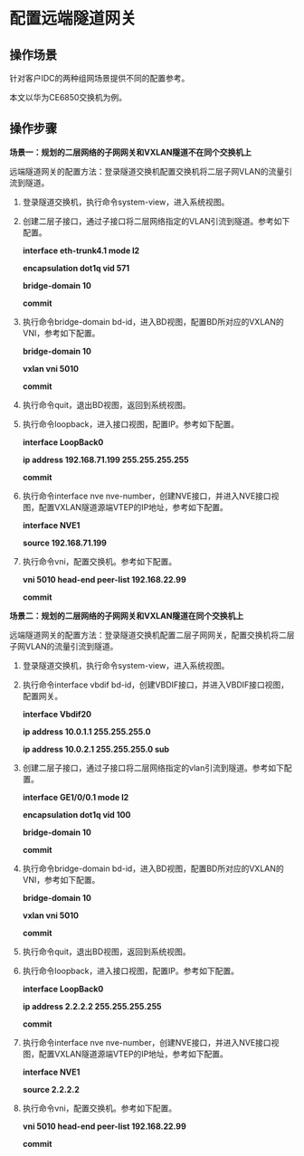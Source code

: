 # 配置远端隧道网关<a name="vpc_l2cg_0009"></a>

## 操作场景<a name="section195832453105"></a>

针对客户IDC的两种组网场景提供不同的配置参考。

本文以华为CE6850交换机为例。

## 操作步骤<a name="section17468145122310"></a>

**场景一：规划的二层网络的子网网关和VXLAN隧道不在同个交换机上**

远端隧道网关的配置方法：登录隧道交换机配置交换机将二层子网VLAN的流量引流到隧道。

1.  登录隧道交换机，执行命令system-view，进入系统视图。
2.  创建二层子接口，通过子接口将二层网络指定的VLAN引流到隧道。参考如下配置。

    **interface eth-trunk4.1 mode l2**

    **encapsulation dot1q vid 571**

    **bridge-domain 10**

    **commit**


1.  执行命令bridge-domain bd-id，进入BD视图，配置BD所对应的VXLAN的VNI，参考如下配置。

    **bridge-domain 10**

    **vxlan vni 5010**

    **commit**

2.  执行命令quit，退出BD视图，返回到系统视图。
3.  执行命令loopback，进入接口视图，配置IP。参考如下配置。

    **interface LoopBack0**

    **ip address 192.168.71.199 255.255.255.255**

    **commit**


1.  执行命令interface nve nve-number，创建NVE接口，并进入NVE接口视图，配置VXLAN隧道源端VTEP的IP地址，参考如下配置。

    **interface NVE1**

    **source 192.168.71.199**


1.  执行命令vni，配置交换机。参考如下配置。

    **vni 5010 head-end peer-list 192.168.22.99**

    **commit**


**场景二：规划的二层网络的子网网关和VXLAN隧道在同个交换机上**

远端隧道网关的配置方法：登录隧道交换机配置二层子网网关，配置交换机将二层子网VLAN的流量引流到隧道。

1.  登录隧道交换机，执行命令system-view，进入系统视图。
2.  执行命令interface vbdif bd-id，创建VBDIF接口，并进入VBDIF接口视图，配置网关。

    **interface Vbdif20**

    **ip address 10.0.1.1 255.255.255.0**

    **ip address 10.0.2.1 255.255.255.0 sub**

3.  创建二层子接口，通过子接口将二层网络指定的vlan引流到隧道。参考如下配置。

    **interface GE1/0/0.1 mode l2**

    **encapsulation dot1q vid 100**

    **bridge-domain 10**

    **commit**

4.  执行命令bridge-domain bd-id，进入BD视图，配置BD所对应的VXLAN的VNI，参考如下配置。

    **bridge-domain 10**

    **vxlan vni 5010**

    **commit**

5.  执行命令quit，退出BD视图，返回到系统视图。
6.  执行命令loopback，进入接口视图，配置IP。参考如下配置。

    **interface LoopBack0**

    **ip address 2.2.2.2 255.255.255.255**

    **commit**

7.  执行命令interface nve nve-number，创建NVE接口，并进入NVE接口视图，配置VXLAN隧道源端VTEP的IP地址，参考如下配置。

    **interface NVE1**

    **source 2.2.2.2**

8.  执行命令vni，配置交换机。参考如下配置。

    **vni 5010 head-end peer-list 192.168.22.99**

    **commit**


